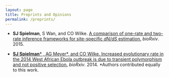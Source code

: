 ```yaml
---
layout: page
title: Preprints and Opinions
permalink: /preprints/
---
```



+ **SJ Spielman**, S Wan, and CO Wilke. [A comparison of one-rate and two-rate inference frameworks for site-specific *dN/dS* estimation.](http://dx.doi.org/10.1101/032805) *bioRxiv*. 2015.
&nbsp;<a href="https://github.com/sjspielman/sitewise_dnds_mutsel" class="info-link"><span class="fa fa-github" style = "color:black">


+ **SJ Spielman**\* , AG Meyer\*, and CO Wilke. [Increased evolutionary rate in the 2014 West African Ebola outbreak is due to transient polymorphism and not positive selection.](http://dx.doi.org/10.1101/011429) *bioRxiv*. 2014.
\*Authors contributed equally to this work.&nbsp;&nbsp;<a href="https://github.com/wilkelab/EBOV_H1N1" class="info-link"><span class="fa fa-github" style = "color:black">
